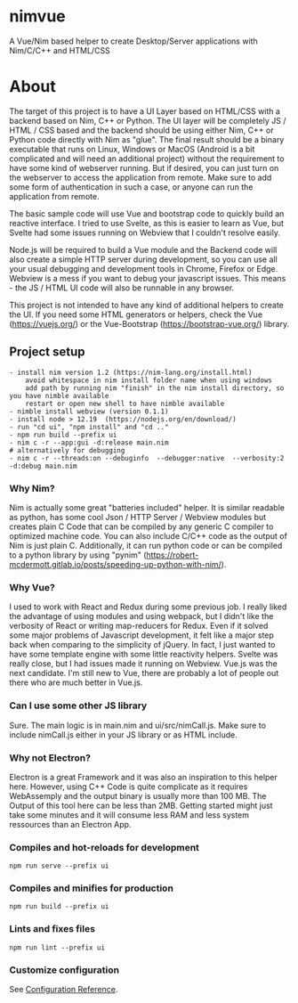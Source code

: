 # nimvue
A Vue/Nim based helper to create Desktop/Server applications with Nim/C/C++ and HTML/CSS

# About

The target of this project is to have a UI Layer based on HTML/CSS with a backend based on Nim, C++ or Python. The UI layer will be completely JS / HTML / CSS based and the backend should be using either Nim, C++ or Python code directly with Nim as "glue". The final result should be a binary executable that runs on Linux, Windows or MacOS (Android is a bit complicated and will need an additional project) without the requirement to have some kind of webserver running. But if desired, you can just turn on the webserver to access the application from remote. Make sure to add some form of authentication in such a case, or anyone can run the application from remote.

The basic sample code will use Vue and bootstrap code to quickly build an reactive interface. I tried to use Svelte, as this is easier to learn as Vue, but Svelte had some issues running on Webview that I couldn't resolve easily.

Node.js will be required to build a Vue module and the Backend code will also create a simple HTTP server during development, so you can use all your usual debugging and development tools in Chrome, Firefox or Edge. Webview is a mess if you want to debug your javascript issues.
This means - the JS / HTML UI code will also be runnable in any browser.

This project is not intended to have any kind of additional helpers to create the UI. If you need some HTML generators or helpers, check the Vue (https://vuejs.org/) or the Vue-Bootstrap (https://bootstrap-vue.org/) library.



## Project setup
```
- install nim version 1.2 (https://nim-lang.org/install.html)
    avoid whitespace in nim install folder name when using windows
    add path by running nim "finish" in the nim install directory, so you have nimble available
    restart or open new shell to have nimble available
- nimble install webview (version 0.1.1)
- install node > 12.19  (https://nodejs.org/en/download/)
- run "cd ui", "npm install" and "cd .." 
- npm run build --prefix ui
- nim c -r --app:gui -d:release main.nim 
# alternatively for debugging
- nim c -r --threads:on --debuginfo  --debugger:native  --verbosity:2 -d:debug main.nim
```

### Why Nim?
Nim is actually some great "batteries included" helper. It is similar readable as python, has some cool Json / HTTP Server / Webview modules but creates plain C Code that can be compiled by any generic C compiler to optimized machine code. You can also include C/C++ code as the output of Nim is just plain C. Additionally, it can run python code or can be compiled to a python library by using "pynim" (https://robert-mcdermott.gitlab.io/posts/speeding-up-python-with-nim/).

### Why Vue?
I used to work with React and Redux during some previous job. I really liked the advantage of using modules and using webpack, but I didn't like the verbosity of React or writing map-reducers for Redux. Even if it solved some major problems of Javascript development, it felt like a major step back when comparing to the simplicity of jQuery. In fact, I just wanted to have some template engine with some little reactivity helpers. Svelte was really close, but I had issues made it running on Webview. Vue.js was the next candidate.
I'm still new to Vue, there are probably a lot of people out there who are much better in Vue.js.

### Can I use some other JS library
Sure. The main logic is in main.nim and ui/src/nimCall.js. Make sure to include nimCall.js either in your JS library or as HTML include. 

### Why not Electron?
Electron is a great Framework and it was also an inspiration to this helper here. However, using C++ Code is quite complicate as it requires WebAssemply and the output binary is usually more than 100 MB.
The Output of this tool here can be less than 2MB. Getting started might just take some minutes and it will consume less RAM and less system ressources than an Electron App.

### Compiles and hot-reloads for development
```
npm run serve --prefix ui
```

### Compiles and minifies for production
```
npm run build --prefix ui
```

### Lints and fixes files
```
npm run lint --prefix ui
```

### Customize configuration
See [Configuration Reference](https://cli.vuejs.org/config/).

